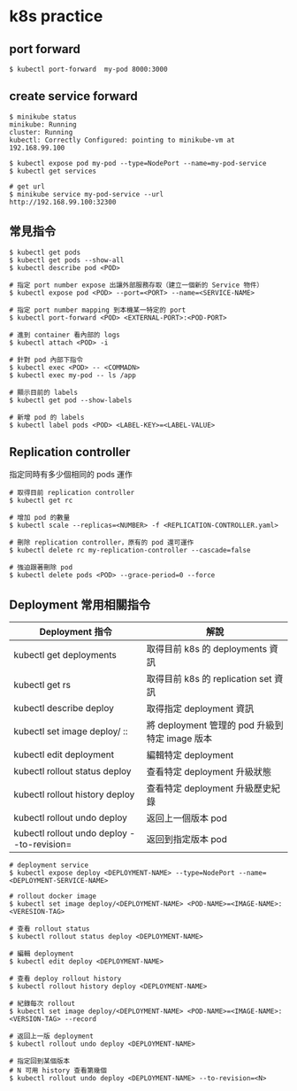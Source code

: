 # k8s practice

## port forward

```
$ kubectl port-forward  my-pod 8000:3000
```

## create service forward

```
$ minikube status
minikube: Running
cluster: Running
kubectl: Correctly Configured: pointing to minikube-vm at 192.168.99.100

$ kubectl expose pod my-pod --type=NodePort --name=my-pod-service
$ kubectl get services

# get url
$ minikube service my-pod-service --url
http://192.168.99.100:32300
```


## 常見指令

```
$ kubectl get pods
$ kubectl get pods --show-all
$ kubectl describe pod <POD>

# 指定 port number expose 出讓外部服務存取（建立一個新的 Service 物件）
$ kubectl expose pod <POD> --port=<PORT> --name=<SERVICE-NAME>

# 指定 port number mapping 到本機某一特定的 port
$ kubectl port-forward <POD> <EXTERNAL-PORT>:<POD-PORT>

# 進到 container 看內部的 logs
$ kubectl attach <POD> -i

# 針對 pod 內部下指令
$ kubectl exec <POD> -- <COMMADN>
$ kubectl exec my-pod -- ls /app

# 顯示目前的 labels
$ kubectl get pod --show-labels

# 新增 pod 的 labels
$ kubectl label pods <POD> <LABEL-KEY>=<LABEL-VALUE>
```


## Replication controller

指定同時有多少個相同的 pods 運作

```
# 取得目前 replication controller
$ kubectl get rc

# 增加 pod 的數量
$ kubectl scale --replicas=<NUMBER> -f <REPLICATION-CONTROLLER.yaml>

# 刪除 replication controller，原有的 pod 還可運作
$ kubectl delete rc my-replication-controller --cascade=false

# 強迫跟著刪除 pod
$ kubectl delete pods <POD> --grace-period=0 --force
```


## Deployment 常用相關指令

| Deployment 指令                                                               | 解說                                        |
| ----------------------------------------------------------------------------- | ------------------------------------------ |
| kubectl get deployments                                                       | 取得目前 k8s 的 deployments 資訊             |
| kubectl get rs                                                                | 取得目前 k8s 的 replication set 資訊         |
| kubectl describe deploy <DEPLOYMENT-NAME>                                     | 取得指定 deployment 資訊                     |
| kubectl set image deploy/ <DEPLOYMENT-NAME> <POD-NAME>:<IMAGE-PATH>:<VERSION> | 將 deployment 管理的 pod 升級到特定 image 版本 |
| kubectl edit deployment <DEPLOYMENT-NAME>                                     | 編輯特定 deployment                          |
| kubectl rollout status deploy <DEPLOYMENT-NAME>                               | 查看特定 deployment 升級狀態                  |
| kubectl rollout history deploy <DEPLOYMENT-NAME>                              | 查看特定 deployment 升級歷史紀錄               |
| kubectl rollout undo deploy <DEPLOYMENT-NAME>                                 | 返回上一個版本 pod                            |
| kubectl rollout undo deploy <DEPLOYMENT-NAME>  --to-revision=<N>              | 返回到指定版本 pod                            |

```
# deployment service
$ kubectl expose deploy <DEPLOYMENT-NAME> --type=NodePort --name=<DEPLOYMENT-SERVICE-NAME>

# rollout docker image
$ kubectl set image deploy/<DEPLOYMENT-NAME> <POD-NAME>=<IMAGE-NAME>:<VERESION-TAG>

# 查看 rollout status
$ kubectl rollout status deploy <DEPLOYMENT-NAME>

# 編輯 deployment
$ kubectl edit deploy <DEPLOYMENT-NAME>

# 查看 deploy rollout history
$ kubectl rollout history deploy <DEPLOYMENT-NAME>

# 紀錄每次 rollout 
$ kubectl set image deploy/<DEPLOYMENT-NAME> <POD-NAME>=<IMAGE-NAME>:<VERSION-TAG> --record

# 返回上一版 deployment
$ kubectl rollout undo deploy <DEPLOYMENT-NAME>

# 指定回到某個版本
# N 可用 history 查看第幾個
$ kubectl rollout undo deploy <DEPLOYMENT-NAME> --to-revision=<N>
```